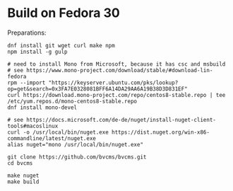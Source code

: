 Build on Fedora 30
==================


Preparations:

    dnf install git wget curl make npm
    npm install -g gulp

    # need to install Mono from Microsoft, because it has csc and msbuild
    # see https://www.mono-project.com/download/stable/#download-lin-fedora
    rpm --import "https://keyserver.ubuntu.com/pks/lookup?op=get&search=0x3FA7E0328081BFF6A14DA29AA6A19B38D3D831EF"
    curl https://download.mono-project.com/repo/centos8-stable.repo | tee /etc/yum.repos.d/mono-centos8-stable.repo
    dnf install mono-devel

    # see https://docs.microsoft.com/de-de/nuget/install-nuget-client-tools#macoslinux
    curl -o /usr/local/bin/nuget.exe https://dist.nuget.org/win-x86-commandline/latest/nuget.exe
    alias nuget="mono /usr/local/bin/nuget.exe"
    
    git clone https://github.com/bvcms/bvcms.git
    cd bvcms

    make nuget
    make build
